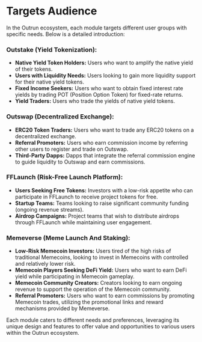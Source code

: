 # Targets Audience

In the Outrun ecosystem, each module targets different user groups with specific needs. Below is a detailed introduction:

### **Outstake (Yield Tokenization):**

* **Native Yield Token Holders:** Users who want to amplify the native yield of their tokens.
* **Users with Liquidity Needs:** Users looking to gain more liquidity support for their native yield tokens.
* **Fixed Income Seekers:** Users who want to obtain fixed interest rate yields by trading POT (Position Option Token) for fixed-rate returns.
* **Yield Traders:** Users who trade the yields of native yield tokens.

### **Outswap (Decentralized Exchange):**

* **ERC20 Token Traders:** Users who want to trade any ERC20 tokens on a decentralized exchange.
* **Referral Promoters:** Users who earn commission income by referring other users to register and trade on Outswap.
* **Third-Party Dapps:** Dapps that integrate the referral commission engine to guide liquidity to Outswap and earn commissions.

### **FFLaunch (Risk-Free Launch Platform):**

* **Users Seeking Free Tokens:** Investors with a low-risk appetite who can participate in FFLaunch to receive project tokens for free.
* **Startup Teams:** Teams looking to raise significant community funding (ongoing revenue streams).
* **Airdrop Campaigns:** Project teams that wish to distribute airdrops through FFLaunch while maintaining user engagement.

### **Memeverse (Meme Launch And Staking):**

* **Low-Risk Memecoin Investors:** Users tired of the high risks of traditional Memecoins, looking to invest in Memecoins with controlled and relatively lower risk.
* **Memecoin Players Seeking DeFi Yield:** Users who want to earn DeFi yield while participating in Memecoin gameplay.
* **Memecoin Community Creators:** Creators looking to earn ongoing revenue to support the operation of the Memecoin community.
* **Referral Promoters:** Users who want to earn commissions by promoting Memecoin trades, utilizing the promotional links and reward mechanisms provided by Memeverse.

Each module caters to different needs and preferences, leveraging its unique design and features to offer value and opportunities to various users within the Outrun ecosystem.
